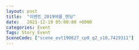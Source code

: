```yaml
---
layout: post
title:  "이벤트_2019여름_엔딩"
date:   2021-12-19 05:00:00 +0000
categories: Event
Tags: Story Event
SceneCode: ["scene_evt190627_cp0_q2_s10,7429311"]
---
```

